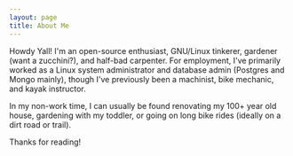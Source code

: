 ```yaml
---
layout: page
title: About Me
---
```



Howdy Yall! I'm an open-source enthusiast, GNU/Linux tinkerer, gardener (want a zucchini?), and half-bad carpenter. For employment, I've primarily worked as a Linux system administrator and database admin (Postgres and Mongo mainly), though I've previously been a machinist, bike mechanic, and kayak instructor.

In my non-work time, I can usually be found renovating my 100+ year old house, gardening with my toddler, or going on long bike rides (ideally on a dirt road or trail).

  Thanks for reading!
